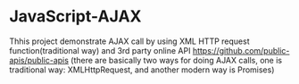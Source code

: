 # JavaScript-AJAX

Thhis project demonstrate AJAX call by using XML HTTP request function(traditional way) and 3rd party online API https://github.com/public-apis/public-apis
(there are basically two ways for doing AJAX calls, one is traditional way: XMLHttpRequest, and another modern way is Promises)
